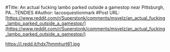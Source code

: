 #Title: An actual fucking lambo parked outside a gamestop near Pittsburgh, PA...TENDIES
#Author: tacosquestionmark
#Post URL: [https://www.reddit.com/r/Superstonk/comments/msvelz/an_actual_fucking_lambo_parked_outside_a_gamestop/](https://www.reddit.com/r/Superstonk/comments/msvelz/an_actual_fucking_lambo_parked_outside_a_gamestop/)


https://i.redd.it/hdx7hmmhurt61.jpg